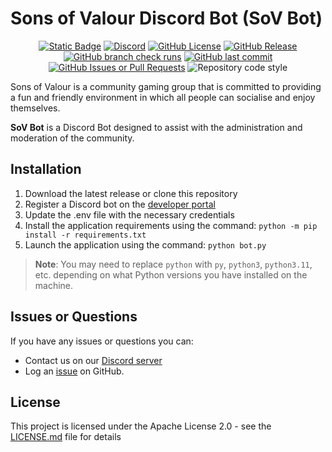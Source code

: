 # Sons of Valour Discord Bot (SoV Bot)

<p align="center">
    <a href="https://www.sonsofvalour.net"><img alt="Static Badge" src="https://img.shields.io/badge/website-sonsofvalour.net-orange?style=for-the-badge"></a>
    <a href="https://discord.gg/G8amSzV"><img alt="Discord" src="https://img.shields.io/discord/184248638845878274?style=for-the-badge&logo=discord"></a>
    <a href="https://github.com/voltstriker/Sons-of-Valour-Discord-Bot/blob/main/LICENSE.md"><img alt="GitHub License" src="https://img.shields.io/github/license/voltstriker/Sons-of-Valour-Discord-Bot?style=for-the-badge"></a>
    <a href="https://github.com/Voltstriker/Sons-of-Valour-Discord-Bot/releases"><img alt="GitHub Release" src="https://img.shields.io/github/v/release/voltstriker/Sons-of-Valour-Discord-Bot?sort=semver&display_name=release&style=for-the-badge"></a>
    <a href="https://github.com/Voltstriker/Sons-of-Valour-Discord-Bot/actions"><img alt="GitHub branch check runs" src="https://img.shields.io/github/check-runs/voltstriker/Sons-of-Valour-Discord-Bot/main?style=for-the-badge"></a>
    <a href="https://github.com/Voltstriker/Sons-of-Valour-Discord-Bot/commits/main/"><img alt="GitHub last commit" src="https://img.shields.io/github/last-commit/voltstriker/Sons-of-Valour-Discord-Bot/main?style=for-the-badge"></a>
    <a href="https://github.com/voltstriker/Sons-of-Valour-Discord-Bot/issues"><img alt="GitHub Issues or Pull Requests" src="https://img.shields.io/github/issues/voltstriker/Sons-of-Valour-Discord-Bot?style=for-the-badge"></a>
    <img alt="Repository code style" src="https://img.shields.io/badge/code%20style-black-black?style=for-the-badge">
</p>

Sons of Valour is a community gaming group that is committed to providing a fun and friendly environment in which all people can socialise and enjoy themselves.

**SoV Bot** is a Discord Bot designed to assist with the administration and moderation of the community.

## Installation

1. Download the latest release or clone this repository
2. Register a Discord bot on the [developer portal](https://discord.com/developers/applications)
3. Update the .env file with the necessary credentials
4. Install the application requirements using the command: `python -m pip install -r requirements.txt`
5. Launch the application using the command: `python bot.py`

> **Note**: You may need to replace `python` with `py`, `python3`, `python3.11`, etc. depending on what Python versions you have installed on the machine.

## Issues or Questions

If you have any issues or questions you can:

- Contact us on our [Discord server](https://discord.gg/G8amSzV)
- Log an [issue](https://github.com/voltstriker/Sons-of-Valour-Discord-Bot/issues) on GitHub.

## License

This project is licensed under the Apache License 2.0 - see the [LICENSE.md](LICENSE.md) file for details
